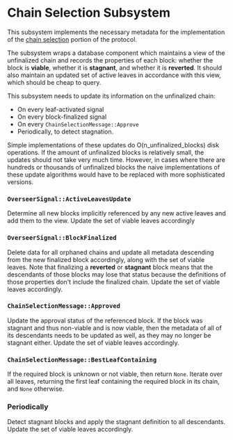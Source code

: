# Chain Selection Subsystem

This subsystem implements the necessary metadata for the implementation of the [chain selection](../../protocol-chain-selection.md) portion of the protocol.

The subsystem wraps a database component which maintains a view of the unfinalized chain and records the properties of each block: whether the block is **viable**, whether it is **stagnant**, and whether it is **reverted**. It should also maintain an updated set of active leaves in accordance with this view, which should be cheap to query.

This subsystem needs to update its information on the unfinalized chain:
  * On every leaf-activated signal
  * On every block-finalized signal
  * On every `ChainSelectionMessage::Approve`
  * Periodically, to detect stagnation.

Simple implementations of these updates do O(n_unfinalized_blocks) disk operations. If the amount of unfinalized blocks is relatively small, the updates should not take very much time. However, in cases where there are hundreds or thousands of unfinalized blocks the naive implementations of these update algorithms would have to be replaced with more sophisticated versions.

### `OverseerSignal::ActiveLeavesUpdate`

Determine all new blocks implicitly referenced by any new active leaves and add them to the view. Update the set of viable leaves accordingly

### `OverseerSignal::BlockFinalized`

Delete data for all orphaned chains and update all metadata descending from the new finalized block accordingly, along with the set of viable leaves. Note that finalizing a **reverted** or **stagnant** block means that the descendants of those blocks may lose that status because the definitions of those properties don't include the finalized chain. Update the set of viable leaves accordingly.

### `ChainSelectionMessage::Approved`

Update the approval status of the referenced block. If the block was stagnant and thus non-viable and is now viable, then the metadata of all of its descendants needs to be updated as well, as they may no longer be stagnant either. Update the set of viable leaves accordingly.

### `ChainSelectionMessage::BestLeafContaining`

If the required block is unknown or not viable, then return `None`.
Iterate over all leaves, returning the first leaf containing the required block in its chain, and `None` otherwise.

### Periodically

Detect stagnant blocks and apply the stagnant definition to all descendants. Update the set of viable leaves accordingly.
